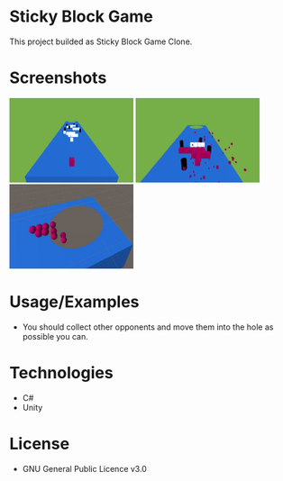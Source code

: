 # Sticky Block Game 

This project builded as Sticky Block Game Clone. 

# Screenshots

<img src="Screenshots/img2.jpg" width="220" height="150"> <img src="Screenshots/img1.jpg" width="220" height="150"> <img src="Screenshots/img3.jpg" width="220" height="150">


# Usage/Examples

- You should collect other opponents and move them into the hole as possible you can.

# Technologies 

- C#
- Unity

# License 

- GNU General Public Licence v3.0
